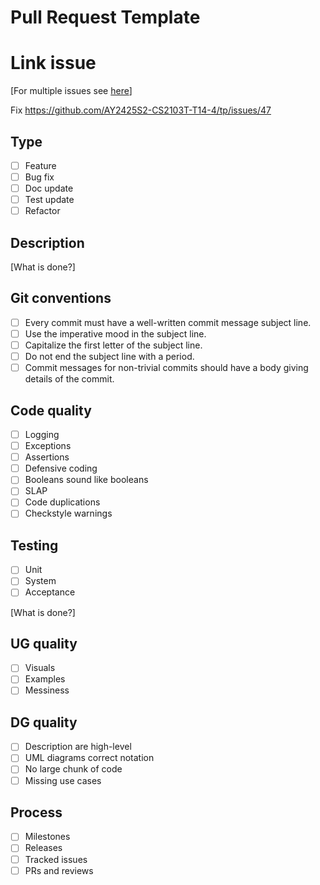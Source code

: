 # Pull Request Template


# Link issue
[For multiple issues see [here](https://docs.github.com/en/issues/tracking-your-work-with-issues/using-issues/linking-a-pull-request-to-an-issue)]

Fix https://github.com/AY2425S2-CS2103T-T14-4/tp/issues/47

## Type
- [ ] Feature
- [ ] Bug fix
- [ ] Doc update
- [ ] Test update
- [ ] Refactor

## Description
[What is done?]

## Git conventions
- [ ] Every commit must have a well-written commit message subject line.
- [ ] Use the imperative mood in the subject line.
- [ ] Capitalize the first letter of the subject line.
- [ ] Do not end the subject line with a period.
- [ ] Commit messages for non-trivial commits should have a body giving details of the commit.

## Code quality
- [ ] Logging
- [ ] Exceptions
- [ ] Assertions
- [ ] Defensive coding
- [ ] Booleans sound like booleans
- [ ] SLAP
- [ ] Code duplications
- [ ] Checkstyle warnings

## Testing
- [ ] Unit
- [ ] System
- [ ] Acceptance

[What is done?]

## UG quality
- [ ] Visuals
- [ ] Examples
- [ ] Messiness

## DG quality
- [ ] Description are high-level
- [ ] UML diagrams correct notation
- [ ] No large chunk of code
- [ ] Missing use cases

## Process
- [ ] Milestones
- [ ] Releases
- [ ] Tracked issues
- [ ] PRs and reviews
